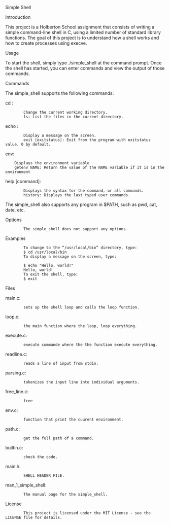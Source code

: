 Simple Shell

Introduction

This project is a Holberton School assignment that consists of writing a simple command-line shell in C, using a limited number of standard library functions. The goal of this project is to understand how a shell works and how to create processes using execve.

Usage

To start the shell, simply type ./simple_shell at the command prompt. Once the shell has started, you can enter commands and view the output of those commands.

Commands

The simple_shell supports the following commands:

cd <directory>:

            Change the current working directory.
            ls: List the files in the current directory.
echo <text>:

            Display a message on the screen.
            exit [exitstatus]: Exit from the program with exitstatus value. 0 by default.
env:

        Displays the environment variable
        getenv NAME: Return the value of the NAME variable if it is in the environment
help [command]:

            Displays the syntax for the command, or all commands.
            history: Displays the last typed user commands.
The simple_shell also supports any program in $PATH, such as pwd, cat, date, etc.

Options

            The simple_shell does not support any options.
Examples

            To change to the “/usr/local/bin” directory, type:
            $ cd /usr/local/bin
            To display a message on the screen, type:

            $ echo "Hello, world!"
            Hello, world!
            To exit the shell, type:
            $ exit
Files

main.c:

            sets up the shell loop and calls the loop function.
loop.c:

            the main function where the loop, loop everything.
execute.c:

            execute commande where the the function execute everything.
readline.c:

            reads a line of input from stdin.
parsing.c:

            tokenizes the input line into individual arguments.
free_line.c:

            free
env.c:

            function that print the cuurent environment.
path.c:

            get the full path of a command.
builtin.c:

            check the code.
main.h:

            SHELL HEADER FILE.
man_1_simple_shell:

            The manual page for the simple_shell.
License

            This project is licensed under the MIT License - see the LICENSE file for details.
